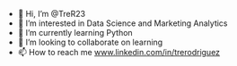- 👋 Hi, I’m @TreR23
- 👀 I’m interested in Data Science and Marketing Analytics
- 🌱 I’m currently learning Python
- 💞️ I’m looking to collaborate on learning
- 📫 How to reach me www.linkedin.com/in/trerodriguez

<!---
TreR23/TreR23 is a ✨ special ✨ repository because its `README.md` (this file) appears on your GitHub profile.
You can click the Preview link to take a look at your changes.
--->
